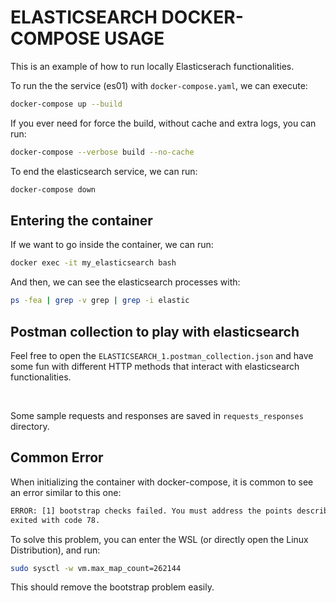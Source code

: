 # ELASTICSEARCH DOCKER-COMPOSE USAGE

This is an example of how to run locally Elasticserach functionalities.<br>

To run the the service (es01) with `docker-compose.yaml`, we can execute:

```bash
docker-compose up --build
```

If you ever need for force the build, without cache and extra logs, you can run:

```bash
docker-compose --verbose build --no-cache
```

To end the elasticsearch service, we can run:

```bash
docker-compose down
```

## Entering the container

If we want to go inside the container, we can run:

```bash
docker exec -it my_elasticsearch bash
```

And then, we can see the elasticsearch processes with:

```bash
ps -fea | grep -v grep | grep -i elastic
```

## Postman collection to play with elasticsearch

Feel free to open the `ELASTICSEARCH_1.postman_collection.json` and have some fun with different HTTP methods that interact with elasticsearch functionalities.

<br>

Some sample requests and responses are saved in `requests_responses` directory.

## Common Error

When initializing the container with docker-compose, it is common to see an error similar to this one:

```txt
ERROR: [1] bootstrap checks failed. You must address the points described in the following [1] lines before starting Elasticsearch.
exited with code 78.
```

To solve this problem, you can enter the WSL (or directly open the Linux Distribution), and run:

```bash
sudo sysctl -w vm.max_map_count=262144
```

This should remove the bootstrap problem easily.
